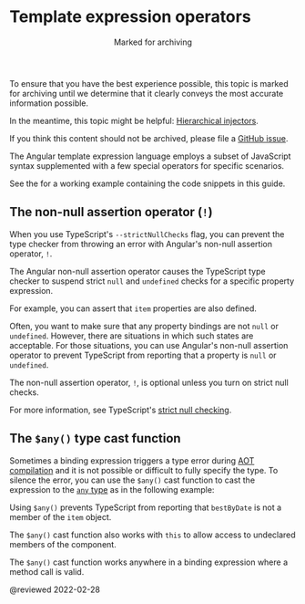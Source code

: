 # Template expression operators

<div class="callout is-critical">

<header>Marked for archiving</header>

To ensure that you have the best experience possible, this topic is marked for archiving until we determine that it clearly conveys the most accurate information possible.

In the meantime, this topic might be helpful: [Hierarchical injectors](guide/hierarchical-dependency-injection).

If you think this content should not be archived, please file a [GitHub issue](https://github.com/angular/angular/issues/new?template=3-docs-bug.md).

</div>

The Angular template expression language employs a subset of JavaScript syntax supplemented with a few special operators
for specific scenarios.

<div class="alert is-helpful">

See the <live-example></live-example> for a working example containing the code snippets in this guide.

</div>

<a id="non-null-assertion-operator"></a>

## The non-null assertion operator (`!`)

When you use TypeScript's `--strictNullChecks` flag, you can prevent the type checker from throwing an error with Angular's non-null assertion operator, `!`.

The Angular non-null assertion operator causes the TypeScript type checker to suspend strict `null` and `undefined` checks for a specific property expression.

For example, you can assert that `item` properties are also defined.

<code-example header="src/app/app.component.html" path="template-expression-operators/src/app/app.component.html" region="non-null"></code-example>

Often, you want to make sure that any property bindings are not `null` or `undefined`.
However, there are situations in which such states are acceptable.
For those situations, you can use Angular's non-null assertion operator to prevent TypeScript from reporting that a property is `null` or `undefined`.

The non-null assertion operator, `!`, is optional unless you turn on strict null checks.

For more information, see TypeScript's [strict null checking](http://www.typescriptlang.org/docs/handbook/release-notes/typescript-2-0.html "Strict null checking in TypeScript").

<a id="any-type-cast-function"></a>

## The `$any()` type cast function

Sometimes a binding expression triggers a type error during [AOT compilation](guide/aot-compiler) and it is not possible or difficult to fully specify the type.
To silence the error, you can use the `$any()` cast function to cast
the expression to the [`any` type](https://www.typescriptlang.org/docs/handbook/basic-types.html#any) as in the following example:

<code-example header="src/app/app.component.html" path="built-in-template-functions/src/app/app.component.html" region="any-type-cast-function-1"></code-example>

Using `$any()` prevents TypeScript from reporting that `bestByDate` is not a member of the `item` object.

The `$any()` cast function also works with `this` to allow access to undeclared members of the component.

<code-example header="src/app/app.component.html" path="built-in-template-functions/src/app/app.component.html" region="any-type-cast-function-2"></code-example>

The `$any()` cast function works anywhere in a binding expression where a method call is valid.

<!-- links -->

<!-- external links -->

<!-- end links -->

@reviewed 2022-02-28
